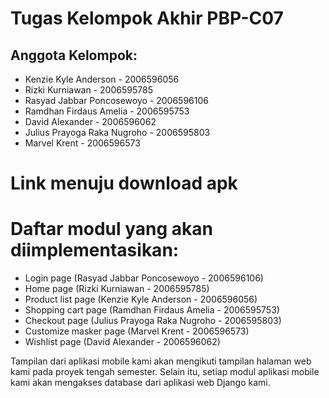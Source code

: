 # Tugas Kelompok Akhir PBP-C07

## Anggota Kelompok:
- Kenzie Kyle Anderson - 2006596056
- Rizki Kurniawan - 2006595785
- Rasyad Jabbar Poncosewoyo - 2006596106
- Ramdhan Firdaus Amelia - 2006595753
- David Alexander - 2006596062
- Julius Prayoga Raka Nugroho - 2006595803
- Marvel Krent - 2006596573

# Link menuju download apk

# Daftar modul yang akan diimplementasikan:
- Login page (Rasyad Jabbar Poncosewoyo - 2006596106)
- Home page (Rizki Kurniawan - 2006595785)
- Product list page (Kenzie Kyle Anderson - 2006596056)
- Shopping cart page (Ramdhan Firdaus Amelia - 2006595753)
- Checkout page (Julius Prayoga Raka Nugroho - 2006595803)
- Customize masker page (Marvel Krent - 2006596573)
- Wishlist page (David Alexander - 2006596062)

Tampilan dari aplikasi mobile kami akan mengikuti tampilan halaman web kami pada proyek tengah semester. Selain itu, setiap modul aplikasi mobile kami akan mengakses database dari aplikasi web Django kami.
